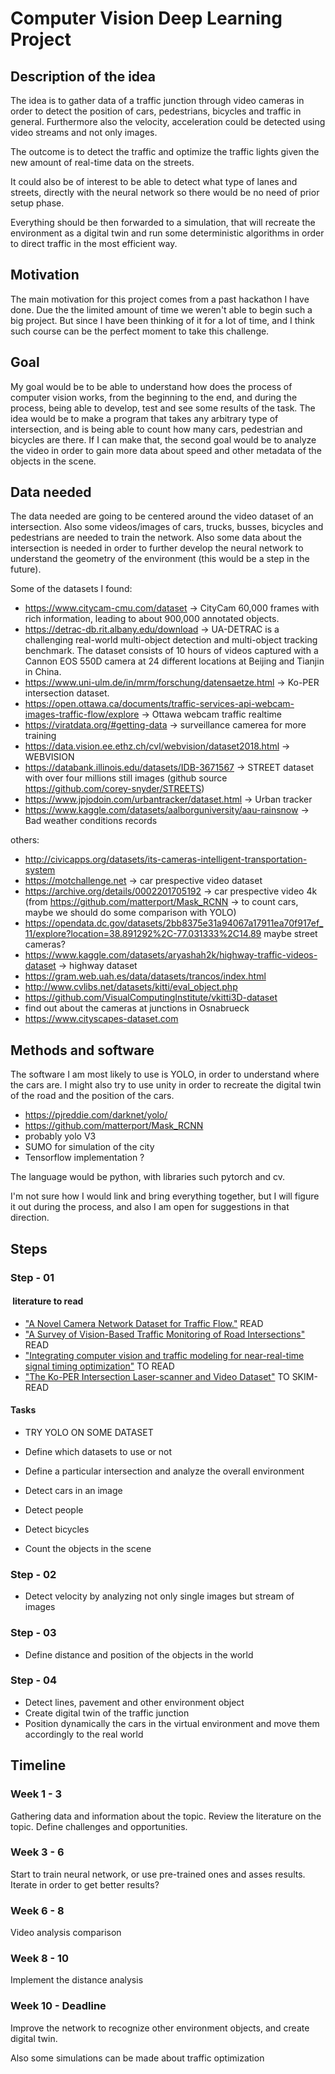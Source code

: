 # Computer Vision Deep Learning Project

## Description of the idea

The idea is to gather data of a traffic junction through video cameras in order to detect the position of cars, pedestrians, bicycles and traffic in general. Furthermore also the velocity, acceleration could be detected using video streams and not only images.

The outcome is to detect the traffic and optimize the traffic lights given the new amount of real-time data on the streets.

It could also be of interest to be able to detect what type of lanes and streets, directly with the neural network so there would be no need of prior setup phase.

Everything should be then forwarded to a simulation, that will recreate the environment as a digital twin and run some deterministic algorithms in order to direct traffic in the most efficient way.

## Motivation

The main motivation for this project comes from a past hackathon I have done. Due the the limited amount of time we weren't able to begin such a big project. But since I have been thinking of it for a lot of time, and I think such course can be the perfect moment to take this challenge.

## Goal

My goal would be to be able to understand how does the process of computer vision works, from the beginning to the end, and during the process, being able to develop, test and see some results of the task. The idea would be to make a program that takes any arbitrary type of intersection, and is being able to count how many cars, pedestrian and bicycles are there. If I can make that, the second goal would be to analyze the video in order to gain more data about speed and other metadata of the objects in the scene.

## Data needed

The data needed are going to be centered around the video dataset of an intersection. Also some videos/images of cars, trucks, busses, bicycles and pedestrians are needed to train the network.
Also some data about the intersection is needed in order to further develop the neural network to understand the geometry of the environment (this would be a step in the future).

Some of the datasets I found:

- <https://www.citycam-cmu.com/dataset> -> CityCam 60,000 frames with rich information, leading to about 900,000 annotated objects.
- <https://detrac-db.rit.albany.edu/download> -> UA-DETRAC is a challenging real-world multi-object detection and multi-object tracking benchmark. The dataset consists of 10 hours of videos captured with a Cannon EOS 550D camera at 24 different locations at Beijing and Tianjin in China.
- <https://www.uni-ulm.de/in/mrm/forschung/datensaetze.html> -> Ko-PER intersection dataset.
- <https://open.ottawa.ca/documents/traffic-services-api-webcam-images-traffic-flow/explore> -> Ottawa webcam traffic realtime
- <https://viratdata.org/#getting-data> -> surveillance camerea for more training
- <https://data.vision.ee.ethz.ch/cvl/webvision/dataset2018.html> -> WEBVISION
- <https://databank.illinois.edu/datasets/IDB-3671567> -> STREET dataset with over four millions still images (github source <https://github.com/corey-snyder/STREETS>)
- <https://www.jpjodoin.com/urbantracker/dataset.html> -> Urban tracker
- <https://www.kaggle.com/datasets/aalborguniversity/aau-rainsnow> -> Bad weather conditions records

others:

- <http://civicapps.org/datasets/its-cameras-intelligent-transportation-system>
- <https://motchallenge.net> -> car prespective video dataset
- <https://archive.org/details/0002201705192> -> car prespective video 4k (from <https://github.com/matterport/Mask_RCNN> -> to count cars, maybe we should do some comparison with YOLO)
- <https://opendata.dc.gov/datasets/2bb8375e31a94067a17911ea70f917ef_11/explore?location=38.891292%2C-77.031333%2C14.89> maybe street cameras?
- <https://www.kaggle.com/datasets/aryashah2k/highway-traffic-videos-dataset> -> highway dataset
- <https://gram.web.uah.es/data/datasets/trancos/index.html>
- <http://www.cvlibs.net/datasets/kitti/eval_object.php>
- <https://github.com/VisualComputingInstitute/vkitti3D-dataset>
- find out about the cameras at junctions in Osnabrueck
- <https://www.cityscapes-dataset.com>

## Methods and software

The software I am most likely to use is YOLO, in order to understand where the cars are. I might also try to use unity in order to recreate the digital twin of the road and the position of the cars.

- <https://pjreddie.com/darknet/yolo/>
- <https://github.com/matterport/Mask_RCNN>
- probably yolo V3
- SUMO for simulation of the city
- Tensorflow implementation ?

The language would be python, with libraries such pytorch and cv.

I'm not sure how I would link and bring everything together, but I will figure it out during the process, and also I am open for suggestions in that direction.

## Steps

### Step - 01

####  literature to read

- ["A Novel Camera Network Dataset for Traffic Flow."](https://www.osti.gov/servlets/purl/1668921) READ
- ["A Survey of Vision-Based Traffic Monitoring of Road Intersections"](https://ieeexplore.ieee.org/document/7458203) READ
- ["Integrating computer vision and traffic modeling for near-real-time signal timing optimization"](https://www.sciencedirect.com/science/article/abs/pii/S2210670721000676?via%3Dihub) TO READ
- ["The Ko-PER Intersection Laser-scanner and Video Dataset"](https://www.uni-ulm.de/fileadmin/website_uni_ulm/iui.inst.110/Bilder/Forschung/Datensaetze/20141010_DatasetDocumentation.pdf) TO SKIM-READ

#### Tasks

- TRY YOLO ON SOME DATASET
- Define which datasets to use or not
- Define a particular intersection and analyze the overall environment

- Detect cars in an image
- Detect people
- Detect bicycles
- Count the objects in the scene

### Step - 02

- Detect velocity by analyzing not only single images but stream of images

### Step - 03

- Define distance and position of the objects in the world

### Step - 04

- Detect lines, pavement and other environment object
- Create digital twin of the traffic junction
- Position dynamically the cars in the virtual environment and move them accordingly to the real world

## Timeline

### Week 1 - 3

Gathering data and information about the topic. Review the literature on the topic. Define challenges and opportunities.

### Week 3 - 6

Start to train neural network, or use pre-trained ones and asses results.
Iterate in order to get better results?

### Week 6 - 8

Video analysis comparison

### Week 8 - 10

Implement the distance analysis

### Week 10 - Deadline

Improve the network to recognize other environment objects, and create digital twin.

Also some simulations can be made about traffic optimization

